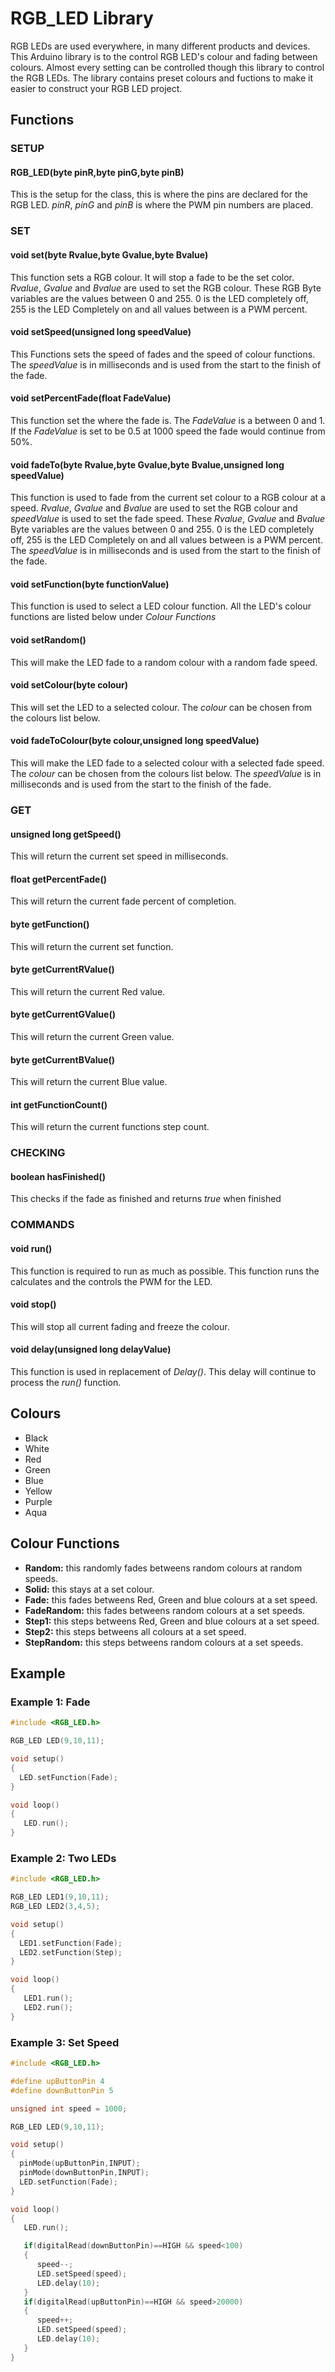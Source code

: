 # RGB_LED Library
RGB LEDs are used everywhere, in many different products and devices. This Arduino library is to the control RGB LED's colour and fading between colours. Almost every setting can be controlled though this library to control the RGB LEDs.
The library contains preset colours and fuctions to make it easier to construct your RGB LED project.

## Functions
### SETUP
#### RGB_LED(byte pinR,byte pinG,byte pinB)
This is the setup for the class, this is where the pins are declared for the RGB LED. *pinR*, *pinG* and *pinB* is where the PWM pin numbers are placed.
### SET 
#### void set(byte Rvalue,byte Gvalue,byte Bvalue)
This function sets a RGB colour. It will stop a fade to be the set color. *Rvalue*, *Gvalue* and *Bvalue* are used to set the RGB colour. These RGB Byte variables are the values between 0 and 255. 0 is the LED completely off, 255 is the LED Completely on and all values between is a PWM percent.
#### void setSpeed(unsigned long speedValue)
This Functions sets the speed of fades and the speed of colour functions. The *speedValue* is in milliseconds and is used from the start to the finish of the fade.
#### void setPercentFade(float FadeValue)
This function set the where the fade is. The *FadeValue* is a between 0 and 1. If the *FadeValue* is set to be 0.5 at 1000 speed the fade would continue from 50%. 
#### void fadeTo(byte Rvalue,byte Gvalue,byte Bvalue,unsigned long speedValue)
This function is used to fade from the current set colour to a RGB colour at a speed. *Rvalue*, *Gvalue* and *Bvalue* are used to set the RGB colour and *speedValue* is used to set the fade speed. These *Rvalue*, *Gvalue* and *Bvalue* Byte variables are the values between 0 and 255. 0 is the LED completely off, 255 is the LED Completely on and all values between is a PWM percent. The *speedValue* is in milliseconds and is used from the start to the finish of the fade.
#### void setFunction(byte functionValue)
This function is used to select a LED colour function. All the LED's colour functions are listed below under *Colour Functions*
#### void setRandom()
This will make the LED fade to a random colour with a random fade speed.
#### void setColour(byte colour)
This will set the LED to a selected colour. The *colour* can be chosen from the colours list below.
#### void fadeToColour(byte colour,unsigned long speedValue)
This will make the LED fade to a selected colour with a selected fade speed. The *colour* can be chosen from the colours list below. The *speedValue* is in milliseconds and is used from the start to the finish of the fade. 
### GET
#### unsigned long getSpeed()
This will return the current set speed in milliseconds.
#### float getPercentFade()
This will return the current fade percent of completion.
#### byte getFunction()
This will return the current set function.
#### byte getCurrentRValue()
This will return the current Red value.
#### byte getCurrentGValue()
This will return the current Green value.
#### byte getCurrentBValue()
This will return the current Blue value.
#### int getFunctionCount()
This will return the current functions step count.
### CHECKING 
#### boolean hasFinished()
This checks if the fade as finished and returns *true* when finished
### COMMANDS 
#### void run()
This function is required to run as much as possible. This function runs the calculates and the controls the PWM for the LED.
#### void stop()
This will stop all current fading and freeze the colour.
#### void delay(unsigned long delayValue)
This function is used in replacement of *Delay()*. This delay will continue to process the *run()* function.

## Colours
- Black
- White
- Red
- Green
- Blue
- Yellow
- Purple
- Aqua

## Colour Functions
- **Random:** this randomly fades betweens random colours at random speeds.
- **Solid:** this stays at a set colour.
- **Fade:** this fades betweens Red, Green and blue colours at a set speed.
- **FadeRandom:** this fades betweens random colours at a set speeds.
- **Step1:** this steps betweens Red, Green and blue colours at a set speed.
- **Step2:** this steps betweens all colours at a set speed.
- **StepRandom:** this steps betweens random colours at a set speeds.

## Example
### Example 1: Fade

```c++
#include <RGB_LED.h>

RGB_LED LED(9,10,11);

void setup() 
{
  LED.setFunction(Fade);
}

void loop() 
{
   LED.run();
}
```

### Example 2: Two LEDs

```c++
#include <RGB_LED.h>

RGB_LED LED1(9,10,11);
RGB_LED LED2(3,4,5);

void setup() 
{
  LED1.setFunction(Fade);
  LED2.setFunction(Step);
}

void loop() 
{
   LED1.run();
   LED2.run();
}
```

### Example 3: Set Speed

```c++
#include <RGB_LED.h>

#define upButtonPin 4
#define downButtonPin 5

unsigned int speed = 1000;

RGB_LED LED(9,10,11);

void setup() 
{
  pinMode(upButtonPin,INPUT);
  pinMode(downButtonPin,INPUT);
  LED.setFunction(Fade);
}

void loop() 
{
   LED.run();

   if(digitalRead(downButtonPin)==HIGH && speed<100)
   {
      speed--;
      LED.setSpeed(speed);
      LED.delay(10);
   }
   if(digitalRead(upButtonPin)==HIGH && speed>20000)
   {
      speed++;
      LED.setSpeed(speed);
      LED.delay(10);
   }
}
```

